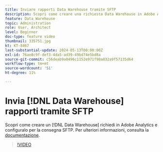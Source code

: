 ```yaml
---
title: Inviare rapporti Data Warehouse tramite SFTP
description: Scopri come creare una richiesta Data Warehouse in Adobe Analytics e configurarla per la consegna SFTP.
feature: Data Warehouse
topic: Administration
role: User, Architect
level: Beginner
doc-type: feature video
thumbnail: 335751.jpg
kt: KT-8467
last-substantial-update: 2024-05-13T00:00:00Z
exl-id: 76ae8c9f-def3-4da5-ad39-49bd74e5bd8a
source-git-commit: c56deab9a0496c1152e971f98a832a9f57135d64
workflow-type: tm+mt
source-wordcount: '51'
ht-degree: 11%

---
```


# Invia [!DNL Data Warehouse] rapporti tramite SFTP

Scopri come creare un [!DNL Data Warehouse] richiedi in Adobe Analytics e configuralo per la consegna SFTP. Per ulteriori informazioni, consulta la [documentazione](https://experienceleague.adobe.com/en/docs/analytics/export/ftp-and-sftp/secure-file-transfer-protocol/ftp-sftp-dw).

>[!VIDEO](https://video.tv.adobe.com/v/335751/?quality=12&learn=on)
